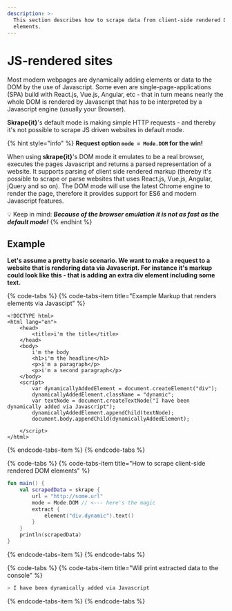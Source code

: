 ```yaml
---
description: >-
  This section describes how to scrape data from client-side rendered DOM
  elements.
---
```


# JS-rendered sites

Most modern webpages are dynamically adding elements or data to the DOM by the use of Javascript. Some even are single-page-applications \(SPA\) build with React.js, Vue.js, Angular, etc - that in turn means nearly the whole DOM is rendered by Javascript that has to be interpreted by a Javascript engine \(usually your Browser\).

**Skrape{it}**'s  default mode is making simple HTTP requests - and thereby it's not possible to scrape JS driven websites in default mode.

{% hint style="info" %}
**Request option `mode = Mode.DOM` for the win!**

When using **skrape{it}**'s DOM mode it emulates to be a real browser, executes the pages Javascript and returns a parsed representation of a website. It supports parsing of client side rendered markup \(thereby it's possible to scrape or parse websites that uses React.js, Vue.js, Angular, jQuery and so on\). The DOM mode will use the latest Chrome engine to render the page, therefore it provides support for ES6 and modern Javascript features.

💡 Keep in mind: _**Because of the browser emulation it is not as fast as the default mode!**_
{% endhint %}

## Example

**Let's assume a pretty basic scenario. We want to make a request to a website that is rendering data via Javascript. For instance it's markup could look like this - that is adding an extra div element including some text.** 

{% code-tabs %}
{% code-tabs-item title="Example Markup that renders elements via Javascipt" %}
```markup
<!DOCTYPE html>
<html lang="en">
    <head>
        <title>i'm the title</title>
    </head>
    <body>
        i'm the body
        <h1>i'm the headline</h1>
        <p>i'm a paragraph</p>
        <p>i'm a second paragraph</p>
    </body>
    <script>
        var dynamicallyAddedElement = document.createElement("div");
        dynamicallyAddedElement.className = "dynamic";
        var textNode = document.createTextNode("I have been dynamically added via Javascript");
        dynamicallyAddedElement.appendChild(textNode);
        document.body.appendChild(dynamicallyAddedElement);

    </script>
</html>
```
{% endcode-tabs-item %}
{% endcode-tabs %}

{% code-tabs %}
{% code-tabs-item title="How to scrape client-side rendered DOM elements" %}
```kotlin
fun main() {
    val scrapedData = skrape {
        url = "http://some.url"
        mode = Mode.DOM // <--- here's the magic
        extract { 
            element("div.dynamic").text()
        }
    }
    println(scrapedData)
}
```
{% endcode-tabs-item %}
{% endcode-tabs %}

{% code-tabs %}
{% code-tabs-item title="Will print extracted data to the console" %}
```bash
> I have been dynamically added via Javascript
```
{% endcode-tabs-item %}
{% endcode-tabs %}




